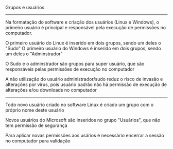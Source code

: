 Grupos e usuários

---

Na formatação do software e criação dos usuários (Linux e Windows), o primeiro usuário é principal e responsável pela execução de permissões no computador.

O primeiro usuário do Linux é inserido em dois grupos, sendo um deles o "Sudo"
O primeiro usuário do Windows é inserido em dois grupos, sendo um deles o "Adminstrador"

O Sudo e o adminstrador são grupos para super usuário, que são responsáveis pelas permissões de execução no computador

A não utilização do usuário administrador/sudo reduz o risco de invasão e alterações por vírus, pois usuário padrão não há permissão de execução de alterações e/ou downloads no computador

---

Todo novo usuário criado no software Linux é criado um grupo com o próprio nome deste usuário

Novos usuários do Microsoft são inseridos no grupo "Usuários", que não tem permissão de segurança

Para aplicar novas permissões aos usários é necessário encerrar a sessão no computador para validação
